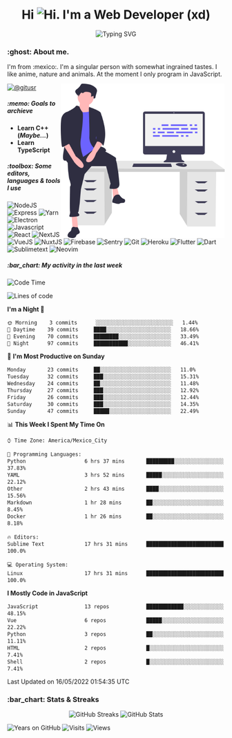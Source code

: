 <h1 align="center">Hi <img src="https://emojis.slackmojis.com/emojis/images/1579216111/7550/pikachu_wave.gif?1579216111" alt="Hi" width="28" />. I'm a Web Developer (xd)</h1>
<p align="center">
  <img src="https://readme-typing-svg.herokuapp.com?color=0389FF&amp;center=true&amp;lines=I+%E2%9D%A4%EF%B8%8F+JavaScript;I+%E2%9D%A4%EF%B8%8F+Anime;I+%E2%9D%A4%EF%B8%8F+Nature" alt="Typing SVG" />
</p>

<h3>:ghost: About me.</h3>
<p>
  I'm from :mexico:. I'm a singular person with somewhat ingrained tastes. I like anime, nature and animals. At the moment I only program in JavaScript.
</p>

<img src="https://raw.githubusercontent.com/hypernova7/hypernova7/main/static/images/undraw_feeling_proud_qne1.svg" align="right" alt="Hero Image" width="380" />

<p>
  <a href="https://t.me/gitusr"><img src="https://genx.vercel.app/api/icon/telegram" alt="@gitusr" /></a>
</p>

<h5>:memo: Goals to archieve</h5>
<ul>
  <li><strong>Learn C++ (<em>Maybe...</em>)</strong></li>
  <li><strong>Learn TypeScript</strong></li>
</ul>

<h5>:toolbox: Some editors, languages & tools I use</h5>
<p>
  <img src="https://genx.vercel.app/api/icon/node.js" alt="NodeJS" />
  <img src="https://genx.vercel.app/api/icon/express" alt="Express" />
  <img src="https://genx.vercel.app/api/icon/yarn" alt="Yarn" />
  <img src="https://genx.vercel.app/api/icon/electron" alt="Electron" />
  <img src="https://genx.vercel.app/api/icon/javascript" alt="Javascript" />
  <img src="https://genx.vercel.app/api/icon/react" alt="React" />
  <img src="https://genx.vercel.app/api/icon/next.js" alt="NextJS" />
  <img src="https://genx.vercel.app/api/icon/vue.js" alt="VueJS" />
  <img src="https://genx.vercel.app/api/icon/nuxt.js" alt="NuxtJS" />
  <img src="https://genx.vercel.app/api/icon/firebase" alt="Firebase" />
  <img src="https://genx.vercel.app/api/icon/sentry" alt="Sentry" />
  <img src="https://genx.vercel.app/api/icon/git" alt="Git" />
  <img src="https://genx.vercel.app/api/icon/heroku" alt="Heroku" />
  <img src="https://genx.vercel.app/api/icon/flutter" alt="Flutter" />
  <img src="https://genx.vercel.app/api/icon/dart" alt="Dart" />
  <img src="https://genx.vercel.app/api/icon/sublimetext" alt="Sublimetext" />
  <img src="https://genx.vercel.app/api/icon/neovim" alt="Neovim" />
</p>

<h5>:bar_chart: My activity in the last week</h5>

<!--START_SECTION:waka-->
![Code Time](http://img.shields.io/badge/Code%20Time-1%2C030%20hrs%2024%20mins-blue)

![Lines of code](https://img.shields.io/badge/From%20Hello%20World%20I%27ve%20Written-98%20Thousand%20lines%20of%20code-blue)

**I'm a Night 🦉** 

```text
🌞 Morning    3 commits      ░░░░░░░░░░░░░░░░░░░░░░░░░   1.44% 
🌆 Daytime    39 commits     ████░░░░░░░░░░░░░░░░░░░░░   18.66% 
🌃 Evening    70 commits     ████████░░░░░░░░░░░░░░░░░   33.49% 
🌙 Night      97 commits     ███████████░░░░░░░░░░░░░░   46.41%

```
📅 **I'm Most Productive on Sunday** 

```text
Monday       23 commits     ██░░░░░░░░░░░░░░░░░░░░░░░   11.0% 
Tuesday      32 commits     ███░░░░░░░░░░░░░░░░░░░░░░   15.31% 
Wednesday    24 commits     ██░░░░░░░░░░░░░░░░░░░░░░░   11.48% 
Thursday     27 commits     ███░░░░░░░░░░░░░░░░░░░░░░   12.92% 
Friday       26 commits     ███░░░░░░░░░░░░░░░░░░░░░░   12.44% 
Saturday     30 commits     ███░░░░░░░░░░░░░░░░░░░░░░   14.35% 
Sunday       47 commits     █████░░░░░░░░░░░░░░░░░░░░   22.49%

```


📊 **This Week I Spent My Time On** 

```text
⌚︎ Time Zone: America/Mexico_City

💬 Programming Languages: 
Python                   6 hrs 37 mins       █████████░░░░░░░░░░░░░░░░   37.83% 
YAML                     3 hrs 52 mins       █████░░░░░░░░░░░░░░░░░░░░   22.12% 
Other                    2 hrs 43 mins       ████░░░░░░░░░░░░░░░░░░░░░   15.56% 
Markdown                 1 hr 28 mins        ██░░░░░░░░░░░░░░░░░░░░░░░   8.45% 
Docker                   1 hr 26 mins        ██░░░░░░░░░░░░░░░░░░░░░░░   8.18%

🔥 Editors: 
Sublime Text             17 hrs 31 mins      █████████████████████████   100.0%

💻 Operating System: 
Linux                    17 hrs 31 mins      █████████████████████████   100.0%

```

**I Mostly Code in JavaScript** 

```text
JavaScript               13 repos            ████████████░░░░░░░░░░░░░   48.15% 
Vue                      6 repos             █████░░░░░░░░░░░░░░░░░░░░   22.22% 
Python                   3 repos             ██░░░░░░░░░░░░░░░░░░░░░░░   11.11% 
HTML                     2 repos             █░░░░░░░░░░░░░░░░░░░░░░░░   7.41% 
Shell                    2 repos             █░░░░░░░░░░░░░░░░░░░░░░░░   7.41%

```



 Last Updated on 16/05/2022 01:54:35 UTC
<!--END_SECTION:waka-->

<h3>:bar_chart: Stats & Streaks</h3>
<p align="center">
  <img src="https://github-readme-streak-stats.herokuapp.com/?user=hypernova7&amp;theme=nord" alt="GitHub Streaks" width="49%" />
  <img src="https://gitcard.vercel.app/api?username=hypernova7&amp;show_icons=true&amp;theme=nord" alt="GitHub Stats" width="49%" />
</p>

<p align="left">
  <img src="https://badges.pufler.dev/years/hypernova7?style=for-the-badge&amp;color=0389ff&amp;labelColor=334455&amp;logo=github" alt="Years on GitHub" />
  <img src="https://badges.pufler.dev/visits/hypernova7/hypernova7?style=for-the-badge&amp;color=0389ff&amp;labelColor=334455&amp;logo=github" alt="Visits" />
  <img src="https://genx.vercel.app/api/views/hypernova7" alt="Views" />
</p>
